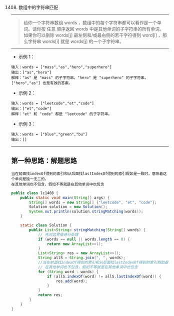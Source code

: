 1408. 数组中的字符串匹配
------------

> 给你一个字符串数组 words ，数组中的每个字符串都可以看作是一个单词。请你按 任意 顺序返回 words 中是其他单词的子字符串的所有单词。
如果你可以删除 words[j] 最左侧和/或最右侧的若干字符得到 word[i] ，那么字符串 words[i] 就是 words[j] 的一个子字符串。



----------
* 示例 1：
```
输入：words = ["mass","as","hero","superhero"]
输出：["as","hero"]
解释："as" 是 "mass" 的子字符串，"hero" 是 "superhero" 的子字符串。
["hero","as"] 也是有效的答案。
```
* 示例 2：
```
输入：words = ["leetcode","et","code"]
输出：["et","code"]
解释："et" 和 "code" 都是 "leetcode" 的子字符串。
```
* 示例 3：
```
输入：words = ["blue","green","bu"]
输出：[]
```

------------------------------------------------------------------------
## 第一种思路：解题思路 ##
```
当在前面找indexOf得到的索引和从后面找lastIndexOf得到的索引假如是一致时，意味着这个单词是独一无二的，
在其他单词也不包含，假如不等就是在其他单词中也包含
```


```java
public class lc1408 {
    public static void main(String[] args) {
        String[] words = new String[] {"leetcode", "et", "code"};
        Solution solution = new Solution();
        System.out.println(solution.stringMatching(words));
    }

    static class Solution {
        public List<String> stringMatching(String[] words) {
            // 先对边界值进行处理
            if (words == null || words.length == 0) {
                return new ArrayList<>();
            }
            List<String> res = new ArrayList<>();
            String allS = String.join(", ", words);
            //当在前面找indexOf得到的索引和从后面找lastIndexOf得到的索引假如是一致时，意味着这个单词是独一无二的，
            // 在其他单词也不包含，假如不等就是在其他单词中也包含
            for (String word : words) {
                if (allS.indexOf(word) != allS.lastIndexOf(word)) {
                    res.add(word);
                }
            }
            return res;
        }
    }
}
```

